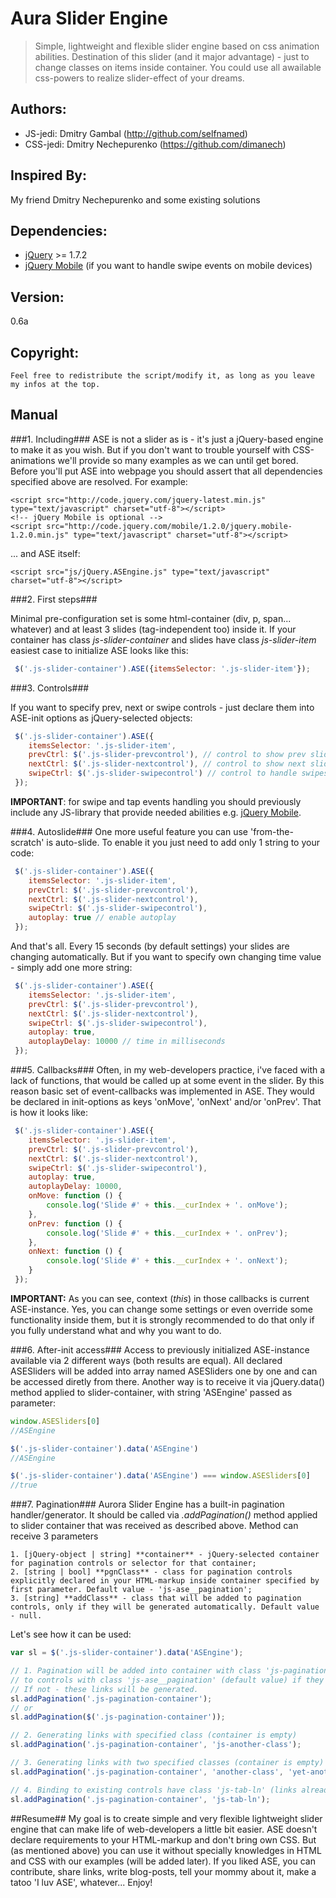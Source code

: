 Aura Slider Engine
==================

>Simple, lightweight and flexible slider engine based on css animation abilities. Destination of this slider (and it major advantage) - just to change classes on items inside container. You could use all awailable css-powers to realize slider-effect of your dreams.

Authors:
-------
* JS-jedi: Dmitry Gambal (http://github.com/selfnamed)
* CSS-jedi: Dmitry Nechepurenko (https://github.com/dimanech)

Inspired By:
------------
My friend Dmitry Nechepurenko and some existing solutions

Dependencies:
-------------
* [jQuery][jquery] >= 1.7.2
* [jQuery Mobile][jquery-m] (if you want to handle swipe events on mobile devices)

Version:
--------
 0.6a

Copyright:
----------
 	Feel free to redistribute the script/modify it, as long as you leave my infos at the top.

Manual
------

###1. Including###
ASE is not a slider as is - it's just a jQuery-based engine to make it as you wish. But if you don't want to trouble yourself with CSS-animations we'll provide so many examples as we can until get bored.
Before you'll put ASE into webpage you should assert that all dependencies specified above are resolved. For example:

    <script src="http://code.jquery.com/jquery-latest.min.js" type="text/javascript" charset="utf-8"></script>
    <!-- jQuery Mobile is optional -->
    <script src="http://code.jquery.com/mobile/1.2.0/jquery.mobile-1.2.0.min.js" type="text/javascript" charset="utf-8"></script>

... and ASE itself:

    <script src="js/jQuery.ASEngine.js" type="text/javascript" charset="utf-8"></script>

###2. First steps###

Minimal pre-configuration set is some html-container (div, p, span... whatever) and at least 3 slides (tag-independent too) inside it.
If your container has class *js-slider-container* and slides have class *js-slider-item* easiest case to initialize ASE looks like this:

```js
 $('.js-slider-container').ASE({itemsSelector: '.js-slider-item'});
```

###3. Controls###

If you want to specify prev, next or swipe controls - just declare them into ASE-init options as jQuery-selected objects:

```js
 $('.js-slider-container').ASE({
 	itemsSelector: '.js-slider-item',
    prevCtrl: $('.js-slider-prevcontrol'), // control to show prev slide
    nextCtrl: $('.js-slider-nextcontrol'), // control to show next slide
    swipeCtrl: $('.js-slider-swipecontrol') // control to handle swipes
 });
```

**IMPORTANT**: for swipe and tap events handling you should previously include any JS-library that provide needed abilities e.g. [jQuery Mobile][jquery-m].

###4. Autoslide###
One more useful feature you can use 'from-the-scratch' is auto-slide. To enable it you just need to add only 1 string to your code:

```js
 $('.js-slider-container').ASE({
 	itemsSelector: '.js-slider-item',
    prevCtrl: $('.js-slider-prevcontrol'),
    nextCtrl: $('.js-slider-nextcontrol'),
    swipeCtrl: $('.js-slider-swipecontrol'),
    autoplay: true // enable autoplay
 });
```

And that's all. Every 15 seconds (by default settings) your slides are changing automatically.
But if you want to specify own changing time value - simply add one more string:

```js
 $('.js-slider-container').ASE({
 	itemsSelector: '.js-slider-item',
    prevCtrl: $('.js-slider-prevcontrol'),
    nextCtrl: $('.js-slider-nextcontrol'),
    swipeCtrl: $('.js-slider-swipecontrol'),
    autoplay: true,
    autoplayDelay: 10000 // time in milliseconds
 });
```

###5. Callbacks###
Often, in my web-developers practice, i've faced with a lack of functions, that would be called up at some event in the slider. By this reason basic set of event-callbacks was implemented in ASE. They would be declared in init-options as keys 'onMove', 'onNext' and/or 'onPrev'. That is how it looks like:

```js
 $('.js-slider-container').ASE({
 	itemsSelector: '.js-slider-item',
    prevCtrl: $('.js-slider-prevcontrol'),
    nextCtrl: $('.js-slider-nextcontrol'),
    swipeCtrl: $('.js-slider-swipecontrol'),
    autoplay: true,
    autoplayDelay: 10000,
    onMove: function () {
        console.log('Slide #' + this.__curIndex + '. onMove');
    },
    onPrev: function () {
        console.log('Slide #' + this.__curIndex + '. onPrev');
    },
    onNext: function () {
        console.log('Slide #' + this.__curIndex + '. onNext');
    }
 });
```

**IMPORTANT:** As you can see, context (*this*) in those callbacks is current ASE-instance. Yes, you can change some settings or even override some functionality inside them, but it is strongly recommended to do that only if you fully understand what and why you want to do.

###6. After-init access###
Access to previously initialized ASE-instance available via 2 different ways (both results are equal). All declared ASESliders will be added into array named ASESliders one by one and can be accessed diretly from there. Another way is to receive it via jQuery.data() method applied to slider-container, with string 'ASEngine' passed as parameter:

```js
window.ASESliders[0]
//ASEngine

$('.js-slider-container').data('ASEngine')
//ASEngine

$('.js-slider-container').data('ASEngine') === window.ASESliders[0]
//true
```

###7. Pagination###
Aurora Slider Engine has a built-in pagination handler/generator. It should be called via *.addPagination()* method applied to slider container that was received as described above. Method can receive 3 parameters
	
	1. [jQuery-object | string] **container** - jQuery-selected container for pagination controls or selector for that container;
	2. [string | bool] **pgnClass** - class for pagination controls explicitly declared in your HTML-markup inside container specified by first parameter. Default value - 'js-ase__pagination';
	3. [string] **addClass** - class that will be added to pagination controls, only if they will be generated automatically. Default value - null.

Let's see how it can be used:

```js
var sl = $('.js-slider-container').data('ASEngine');

// 1. Pagination will be added into container with class 'js-pagination-container'
// to controls with class 'js-ase__pagination' (default value) if they're exists.
// If not - these links will be generated.
sl.addPagination('.js-pagination-container');
// or
sl.addPagination($('.js-pagination-container'));

// 2. Generating links with specified class (container is empty)
sl.addPagination('.js-pagination-container', 'js-another-class');

// 3. Generating links with two specified classes (container is empty)
sl.addPagination('.js-pagination-container', 'another-class', 'yet-another-class');

// 4. Binding to existing controls have class 'js-tab-ln' (links already in container)
sl.addPagination('.js-pagination-container', 'js-tab-ln');
```

##Resume##
My goal is to create simple and very flexible lightweight slider engine that can make life of web-developers a little bit easier. ASE doesn't declare requirements to your HTML-markup and don't bring own CSS.
But (as mentioned above) you can use it without specially knowledges in HTML and CSS with our examples (will be added later).
If you liked ASE, you can contribute, share links, write blog-posts, tell your mommy about it, make a tatoo 'I luv ASE', whatever...
Enjoy!

[jquery]: http://jquery.com/ "jQuery page"
[jquery-m]: http://jquerymobile.com/ "jQuery-Mobile page"